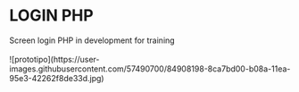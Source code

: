 <h1>LOGIN PHP</h1>
Screen login PHP in development for training<br><br>
![prototipo](https://user-images.githubusercontent.com/57490700/84908198-8ca7bd00-b08a-11ea-95e3-42262f8de33d.jpg)


